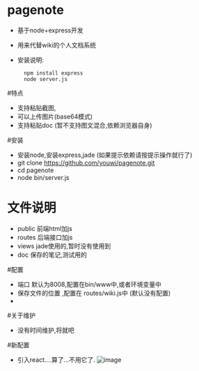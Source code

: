 # pagenote
-  基于node+express开发
- 用来代替wiki的个人文档系统
- 安装说明:

        npm install express
        node server.js
 
#特点
 * 支持粘贴截图,
 * 可以上传图片(base64模式)
 * 支持粘贴doc (暂不支持图文混合,依赖浏览器自身)
 
#安装
 * 安装node,安装express,jade (如果提示依赖请按提示操作就行了)
 * git clone https://github.com/youwi/pagenote.git
 * cd pagenote
 * node bin/server.js
 
# 文件说明
- public 前端html加js
- routes 后端接口加js
- views  jade使用的,暂时没有使用到
- doc 保存的笔记,测试用的
  

#配置
- 端口 默认为8008,配置在bin/www中,或者环境变量中
- 保存文件的位置 ,配置在 routes/wiki.js中 (默认没有配置)
-
#关于维护
- 没有时间维护,将就吧

#新配置
- 引入react....算了...不用它了.
 ![image](http://img.blog.csdn.net/20160603202210458?watermark/2/text/aHR0cDovL2Jsb2cuY3Nkbi5uZXQv/font/5a6L5L2T/fontsize/400/fill/I0JBQkFCMA==/dissolve/70/gravity/Center)
